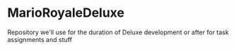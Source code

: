 # MarioRoyaleDeluxe
Repository we'll use for the duration of Deluxe development or after for task assignments and stuff

